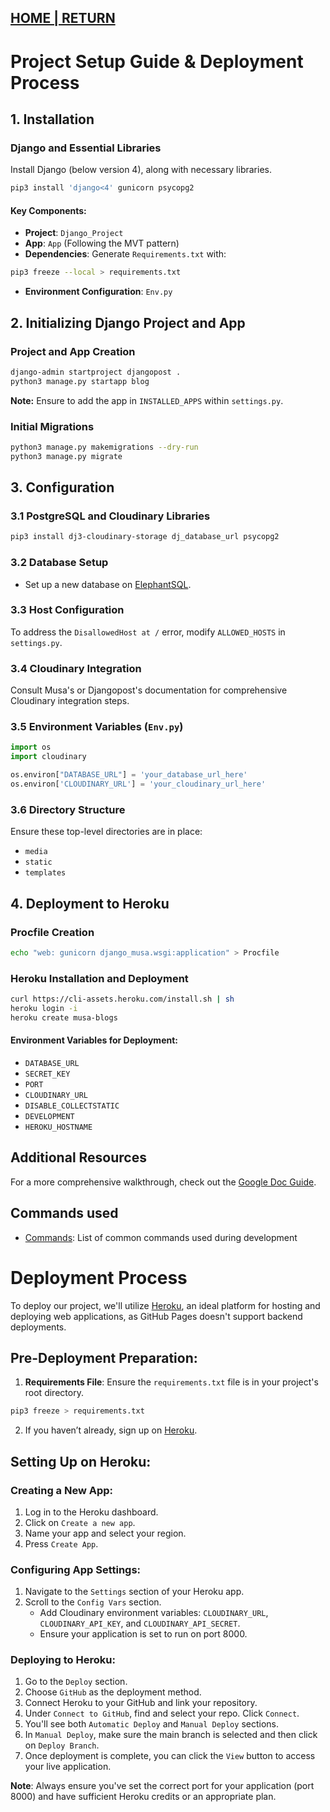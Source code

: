 ## [HOME | RETURN](https://github.com/plexoio/musa)

# Project Setup Guide & Deployment Process

## 1. Installation

### **Django and Essential Libraries**
Install Django (below version 4), along with necessary libraries.
```bash
pip3 install 'django<4' gunicorn psycopg2
```

#### **Key Components:** 
- **Project**: `Django_Project`
- **App**: `App` (Following the MVT pattern)
- **Dependencies**: Generate `Requirements.txt` with: 
```bash
pip3 freeze --local > requirements.txt
```
- **Environment Configuration**: `Env.py`

## 2. Initializing Django Project and App

### **Project and App Creation**
```bash
django-admin startproject djangopost .
python3 manage.py startapp blog
```
**Note:** Ensure to add the app in `INSTALLED_APPS` within `settings.py`.

### **Initial Migrations**
```bash
python3 manage.py makemigrations --dry-run
python3 manage.py migrate
```

## 3. Configuration

### **3.1 PostgreSQL and Cloudinary Libraries**
```bash
pip3 install dj3-cloudinary-storage dj_database_url psycopg2
```

### **3.2 Database Setup**
- Set up a new database on [ElephantSQL](https://customer.elephantsql.com/login).

### **3.3 Host Configuration**
To address the `DisallowedHost at /` error, modify `ALLOWED_HOSTS` in `settings.py`.

### **3.4 Cloudinary Integration**
Consult Musa's or Djangopost's documentation for comprehensive Cloudinary integration steps.

### **3.5 Environment Variables (`Env.py`)**
```python
import os
import cloudinary

os.environ["DATABASE_URL"] = 'your_database_url_here'
os.environ['CLOUDINARY_URL'] = 'your_cloudinary_url_here'
```

### **3.6 Directory Structure**
Ensure these top-level directories are in place:
- `media`
- `static`
- `templates`

## 4. Deployment to Heroku

### **Procfile Creation**
```bash
echo "web: gunicorn django_musa.wsgi:application" > Procfile
```

### **Heroku Installation and Deployment**
```bash
curl https://cli-assets.heroku.com/install.sh | sh
heroku login -i
heroku create musa-blogs
```

#### **Environment Variables for Deployment:** 
- `DATABASE_URL`
- `SECRET_KEY`
- `PORT`
- `CLOUDINARY_URL`
- `DISABLE_COLLECTSTATIC`
- `DEVELOPMENT`
- `HEROKU_HOSTNAME`

## Additional Resources
For a more comprehensive walkthrough, check out the [Google Doc Guide](https://docs.google.com/document/d/1P5CWvS5cYalkQOLeQiijpSViDPogtKM7ZGyqK-yehhQ/edit).

## Commands used

- [Commands](https://github.com/plexoio/musa/blob/main/documentation/developer/commands.md): List of common commands used during development

# Deployment Process

To deploy our project, we'll utilize [Heroku](https://heroku.com/), an ideal platform for hosting and deploying web applications, as GitHub Pages doesn't support backend deployments.

## Pre-Deployment Preparation:

1. **Requirements File**: Ensure the `requirements.txt` file is in your project's root directory.
```bash
pip3 freeze > requirements.txt
```
2. If you haven’t already, sign up on [Heroku](https://heroku.com/).

## Setting Up on Heroku:

### Creating a New App:

1. Log in to the Heroku dashboard.
2. Click on `Create a new app`.
3. Name your app and select your region.
4. Press `Create App`.

### Configuring App Settings:

1. Navigate to the `Settings` section of your Heroku app.
2. Scroll to the `Config Vars` section.
    - Add Cloudinary environment variables: `CLOUDINARY_URL`, `CLOUDINARY_API_KEY`, and `CLOUDINARY_API_SECRET`.
    - Ensure your application is set to run on port 8000.

### Deploying to Heroku:

1. Go to the `Deploy` section.
2. Choose `GitHub` as the deployment method.
3. Connect Heroku to your GitHub and link your repository.
4. Under `Connect to GitHub`, find and select your repo. Click `Connect`.
5. You'll see both `Automatic Deploy` and `Manual Deploy` sections.
6. In `Manual Deploy`, make sure the main branch is selected and then click on `Deploy Branch`.
7. Once deployment is complete, you can click the `View` button to access your live application.

**Note**: Always ensure you've set the correct port for your application (port 8000) and have sufficient Heroku credits or an appropriate plan.